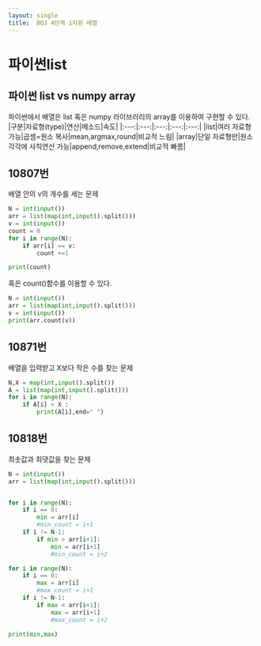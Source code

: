 ```yaml
---
layout: single
title:  BOJ 4단계 1차원 배열
---
```


# 파이썬list
## 파이썬 list vs numpy array
파이썬에서 배열은 list 혹은 numpy 라이브러리의 array를 이용하여
구현할 수 있다.  
|구분|자료형(type)|연산|메소드|속도|
|:---:|:---:|:---:|:---:|:---:|
|list|여러 자료형 가능|곱셈=원소 복사|mean,argmax,round|비교적 느림|
|array|단일 자료형만|원소 각각에 사칙연산 가능|append,remove,extend|비교적 빠름|


## 10807번  
배열 안의 v의 개수를 세는 문제
```python
N = int(input())
arr = list(map(int,input().split()))
v = int(input())
count = 0
for i in range(N):
    if arr[i] == v:
        count +=1

print(count)
````
혹은 count()함수를 이용할 수 있다.
```python
N = int(input())
arr = list(map(int,input().split()))
v = int(input())
print(arr.count(v))
````

## 10871번  
배열을 입력받고 X보다 작은 수를 찾는 문제
```python
N,X = map(int,input().split())
A = list(map(int,input().split()))
for i in range(N):
    if A[i] < X :
        print(A[i],end=" ")
````

## 10818번  
최솟값과 최댓값을 찾는 문제
```python
N = int(input())
arr = list(map(int,input().split()))


for i in range(N):
    if i == 0:
        min = arr[i]
        #min_count = i+1
    if i != N-1:
        if min > arr[i+1]:
            min = arr[i+1]
            #min_count = i+2

for i in range(N):
    if i == 0:
        max = arr[i]
        #max_count = i+1
    if i != N-1:
        if max < arr[i+1]:
            max = arr[i+1]
            #max_count = i+2
    
print(min,max)
````
